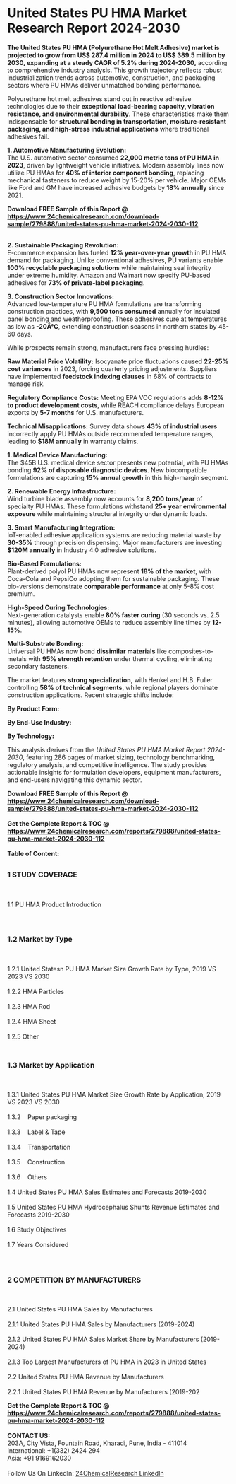 <h1>United States PU HMA Market Research Report 2024-2030</h1><p><strong>The United States PU HMA (Polyurethane Hot Melt Adhesive) market is projected to grow from US$ 287.4 million in 2024 to US$ 389.5 million by 2030, expanding at a steady CAGR of 5.2% during 2024-2030,</strong> according to comprehensive industry analysis. This growth trajectory reflects robust industrialization trends across automotive, construction, and packaging sectors where PU HMAs deliver unmatched bonding performance.</p><p>Polyurethane hot melt adhesives stand out in reactive adhesive technologies due to their <strong>exceptional load-bearing capacity, vibration resistance, and environmental durability</strong>. These characteristics make them indispensable for <strong>structural bonding in transportation, moisture-resistant packaging, and high-stress industrial applications</strong> where traditional adhesives fail.</p><p><strong>1. Automotive Manufacturing Evolution:</strong><br>
The U.S. automotive sector consumed <strong>22,000 metric tons of PU HMA in 2023</strong>, driven by lightweight vehicle initiatives. Modern assembly lines now utilize PU HMAs for <strong>40% of interior component bonding</strong>, replacing mechanical fasteners to reduce weight by 15-20% per vehicle. Major OEMs like Ford and GM have increased adhesive budgets by <strong>18% annually</strong> since 2021.</p><div><b>Download FREE Sample of this Report @ 
            <a href="https://www.24chemicalresearch.com/download-sample/279888/united-states-pu-hma-market-2024-2030-112">
            https://www.24chemicalresearch.com/download-sample/279888/united-states-pu-hma-market-2024-2030-112</a></b></div><br><p><strong>2. Sustainable Packaging Revolution:</strong><br>
E-commerce expansion has fueled <strong>12% year-over-year growth</strong> in PU HMA demand for packaging. Unlike conventional adhesives, PU variants enable <strong>100% recyclable packaging solutions</strong> while maintaining seal integrity under extreme humidity. Amazon and Walmart now specify PU-based adhesives for <strong>73% of private-label packaging</strong>.</p><p><strong>3. Construction Sector Innovations:</strong><br>
Advanced low-temperature PU HMA formulations are transforming construction practices, with <strong>9,500 tons consumed</strong> annually for insulated panel bonding and weatherproofing. These adhesives cure at temperatures as low as <strong>-20Â°C</strong>, extending construction seasons in northern states by 45-60 days.</p><p>While prospects remain strong, manufacturers face pressing hurdles:</p><p><strong>Raw Material Price Volatility:</strong> Isocyanate price fluctuations caused <strong>22-25% cost variances</strong> in 2023, forcing quarterly pricing adjustments. Suppliers have implemented <strong>feedstock indexing clauses</strong> in 68% of contracts to manage risk.</p><p><strong>Regulatory Compliance Costs:</strong> Meeting EPA VOC regulations adds <strong>8-12% to product development costs</strong>, while REACH compliance delays European exports by <strong>5-7 months</strong> for U.S. manufacturers.</p><p><strong>Technical Misapplications:</strong> Survey data shows <strong>43% of industrial users</strong> incorrectly apply PU HMAs outside recommended temperature ranges, leading to <strong>$18M annually</strong> in warranty claims.</p><p><strong>1. Medical Device Manufacturing:</strong><br>
The $45B U.S. medical device sector presents new potential, with PU HMAs bonding <strong>92% of disposable diagnostic devices</strong>. New biocompatible formulations are capturing <strong>15% annual growth</strong> in this high-margin segment.</p><p><strong>2. Renewable Energy Infrastructure:</strong><br>
Wind turbine blade assembly now accounts for <strong>8,200 tons/year</strong> of specialty PU HMAs. These formulations withstand <strong>25+ year environmental exposure</strong> while maintaining structural integrity under dynamic loads.</p><p><strong>3. Smart Manufacturing Integration:</strong><br>
IoT-enabled adhesive application systems are reducing material waste by <strong>30-35%</strong> through precision dispensing. Major manufacturers are investing <strong>$120M annually</strong> in Industry 4.0 adhesive solutions.</p><p><strong>Bio-Based Formulations:</strong><br>
    Plant-derived polyol PU HMAs now represent <strong>18% of the market</strong>, with Coca-Cola and PepsiCo adopting them for sustainable packaging. These bio-versions demonstrate <strong>comparable performance</strong> at only 5-8% cost premium.</p><p><strong>High-Speed Curing Technologies:</strong><br>
    Next-generation catalysts enable <strong>80% faster curing</strong> (30 seconds vs. 2.5 minutes), allowing automotive OEMs to reduce assembly line times by <strong>12-15%</strong>.</p><p><strong>Multi-Substrate Bonding:</strong><br>
    Universal PU HMAs now bond <strong>dissimilar materials</strong> like composites-to-metals with <strong>95% strength retention</strong> under thermal cycling, eliminating secondary fasteners.</p><p>The market features <strong>strong specialization</strong>, with Henkel and H.B. Fuller controlling <strong>58% of technical segments</strong>, while regional players dominate construction applications. Recent strategic shifts include:</p><p><strong>By Product Form:</strong></p><p><strong>By End-Use Industry:</strong></p><p><strong>By Technology:</strong></p><p>This analysis derives from the <em>United States PU HMA Market Report 2024-2030</em>, featuring 286 pages of market sizing, technology benchmarking, regulatory analysis, and competitive intelligence. The study provides actionable insights for formulation developers, equipment manufacturers, and end-users navigating this dynamic sector.</p><div><b>Download FREE Sample of this Report @ 
            <a href="https://www.24chemicalresearch.com/download-sample/279888/united-states-pu-hma-market-2024-2030-112">
            https://www.24chemicalresearch.com/download-sample/279888/united-states-pu-hma-market-2024-2030-112</a></b></div><br><div><b>Get the Complete Report & TOC @ 
            <a href="https://www.24chemicalresearch.com/reports/279888/united-states-pu-hma-market-2024-2030-112">
            https://www.24chemicalresearch.com/reports/279888/united-states-pu-hma-market-2024-2030-112</a></b></div><br>
            <b>Table of Content:</b><p><h2><span style="font-size:16px"><strong>1 STUDY COVERAGE</strong></span></h2><br />
<p>1.1 PU HMA Product Introduction</p><br />
<h2><span style="font-size:16px"><strong>1.2 Market by Type</strong></span></h2><br />
<p>1.2.1 United Statesn PU HMA Market Size Growth Rate by Type, 2019 VS 2023 VS 2030<br /><br />
1.2.2 HMA Particles&nbsp;&nbsp; &nbsp;<br /><br />
1.2.3 HMA Rod<br /><br />
1.2.4 HMA Sheet<br /><br />
1.2.5 Other<br /><br />
<h2><span style="font-size:16px"><strong>1.3 Market by Application</strong></span></h2><br />
<p>1.3.1 United States PU HMA Market Size Growth Rate by Application, 2019 VS 2023 VS 2030<br /><br />
1.3.2&nbsp;&nbsp; &nbsp;Paper packaging<br /><br />
1.3.3&nbsp;&nbsp; &nbsp;Label & Tape<br /><br />
1.3.4&nbsp;&nbsp; &nbsp;Transportation<br /><br />
1.3.5&nbsp;&nbsp; &nbsp;Construction<br /><br />
1.3.6&nbsp;&nbsp; &nbsp;Others<br /><br />
1.4 United States PU HMA Sales Estimates and Forecasts 2019-2030<br /><br />
1.5 United States PU HMA Hydrocephalus Shunts Revenue Estimates and Forecasts 2019-2030<br /><br />
1.6 Study Objectives<br /><br />
1.7 Years Considered</p><br />
<h2><span style="font-size:16px"><strong>2 COMPETITION BY MANUFACTURERS</strong></span></h2><br />
<p>2.1 United States PU HMA Sales by Manufacturers<br /><br />
2.1.1 United States PU HMA Sales by Manufacturers (2019-2024)<br /><br />
2.1.2 United States PU HMA Sales Market Share by Manufacturers (2019-2024)<br /><br />
2.1.3 Top Largest Manufacturers of PU HMA in 2023 in United States<br /><br />
2.2 United States PU HMA Revenue by Manufacturers<br /><br />
2.2.1 United States PU HMA Revenue by Manufacturers (2019-202</p><div><b>Get the Complete Report & TOC @ 
            <a href="https://www.24chemicalresearch.com/reports/279888/united-states-pu-hma-market-2024-2030-112">
            https://www.24chemicalresearch.com/reports/279888/united-states-pu-hma-market-2024-2030-112</a></b></div><br><b>CONTACT US:</b><br>
            203A, City Vista, Fountain Road, Kharadi, Pune, India - 411014<br>
            International: +1(332) 2424 294<br>
            Asia: +91 9169162030 <br><br>
            Follow Us On LinkedIn: <a href="https://www.linkedin.com/company/24chemicalresearch/">24ChemicalResearch LinkedIn</a>